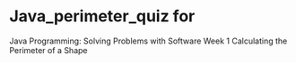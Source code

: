 # Java_perimeter_quiz for 
Java Programming: Solving Problems with Software
Week 1
Calculating the Perimeter of a Shape
